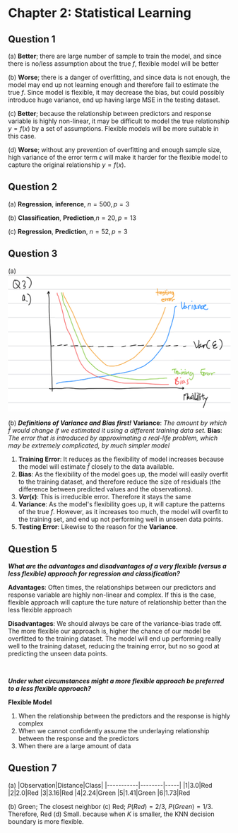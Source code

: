 # Chapter 2: Statistical Learning

## Question 1

(a) **Better**; there are large number of sample to train the model, and since there is no/less assumption about the true $f$, flexible model will be better

(b) **Worse**; there is a danger of overfitting, and since data is not enough, the model may end up not learning enough and therefore fail to estimate the true $f$. Since model is flexible, it may decrease the bias, but could possibly introduce huge variance, end up having large MSE in the testing dataset.

(c) **Better**; because the relationship between predictors and response variable is highly non-linear, it may be difficult to model the true relationship $y = f(x)$ by a set of assumptions. Flexible models will be more suitable in this case.

(d) **Worse**; without any prevention of overfitting and enough sample size, high variance of the error term $\epsilon$ will make it harder for the flexible model to capture the original relationship $y = f(x)$.

## Question 2

(a) **Regression**, **inference**, $n=500, p=3$

(b) **Classification**, **Prediction**,$n=20, p=13$

(c) **Regression**, **Prediction**, $n=52, p=3$

## Question 3
(a) ![Question 3, a](/Chapter%202%20-%20Statistical%20Learning/images/Q3.jpeg)

(b)
***Definitions of Variance and Bias first!***
**Variance**: *The amount by which $\hat{f}$ would change if we estimated it using a different training data set.*
**Bias**: *The error that is introduced by approximating a real-life problem, which may be extremely complicated, by much simpler model*

1. **Training Error**: It reduces as the flexibility of model increases because the model will estimate $\hat{f}$ closely to the data available.
2. **Bias**: As the flexibility of the model goes up, the model will easily overfit to the training dataset, and therefore reduce the size of residuals (the difference between predicted values and the observations).
3. **$Var(\epsilon)$**: This is irreducible error. Therefore it stays the same
4. **Variance**: As the model's flexibility goes up, it will capture the patterns of the true $f$. However, as it increases too much, the model will overfit to the training set, and end up not performing well in unseen data points.
5. **Testing Error**: Likewise to the reason for the **Variance**. 

## Question 5
***What are the advantages and disadvantages of a very flexible (versus a less flexible) approach for regression and classification?***

**Advantages**: Often times, the relationships between our predictors and response variable are highly non-linear and complex. If this is the case, flexible approach will capture the ture nature of relationship better than the less flexible approach

**Disadvantages**: We should always be care of the variance-bias trade off. The more flexible our approach is, higher the chance of our model be overfitted to the training dataset. The model will end up performing really well to the training dataset, reducing the training error, but no so good at predicting the unseen data points.

<br>

***Under what circumstances might a more flexible approach be preferred to a less flexible approach?***

**Flexible Model**
1. When the relationship between the predictors and the response is highly complex
2. When we cannot confidently assume the underlaying relationship between the response and the predictors
3. When there are a large amount of data

## Question 7

(a) 
|Observation|Distance|Class|
|-----------|--------|-----|
|1|3.0|Red
|2|2.0|Red
|3|3.16|Red
|4|2.24|Green
|5|1.41|Green
|6|1.73|Red

(b) Green; The closest neighbor
(c) Red; $P(Red) = 2/3$, $P(Green)=1/3$. Therefore, Red
(d) Small. because when $K$ is smaller, the KNN decision boundary is more flexible.
